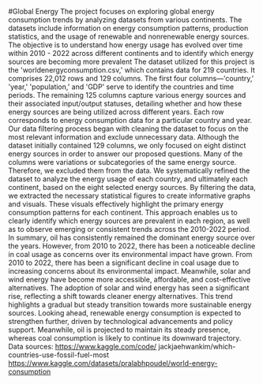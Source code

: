 #Global Energy
The project focuses on exploring global energy consumption trends by analyzing datasets from various continents. The datasets include information on energy consumption patterns, production statistics, and the usage of renewable and nonrenewable energy sources. The objective is to understand how energy usage has evolved over time within 2010 - 2022  across different continents and to identify which energy sources are becoming more prevalent
The dataset utilized for this project is the 'worldenergyconsumption.csv,' which contains data for 219 countries. It comprises 22,012 rows and 129 columns. The first four columns—'country,' 'year,' 'population,' and 'GDP’ serve to identify the countries and time periods. The remaining 125 columns capture various energy sources and their associated input/output statuses, detailing whether and how these energy sources are being utilized across different years. Each row corresponds to energy consumption data for a particular country and year. Our data filtering process began with cleaning the dataset to focus on the most relevant information and exclude unnecessary data. Although the dataset initially contained 129 columns, we only focused on eight distinct energy sources in order to answer our proposed questions. Many of the columns were variations or subcategories of the same energy source. Therefore, we excluded them from the data.
We systematically refined the dataset to analyze the energy usage of each country, and ultimately each continent, based on the eight selected energy sources. By filtering the data, we extracted the necessary statistical figures to create informative graphs and visuals. These visuals effectively highlight the primary energy consumption patterns for each continent. This approach enables us to clearly identify which energy sources are prevalent in each region, as well as to observe emerging or consistent trends across the 2010-2022 period.
In summary, oil has consistently remained the dominant energy source over the years. However, from 2010 to 2022, there has been a noticeable decline in coal usage as concerns over its environmental impact have grown. From 2010 to 2022, there has been a significant decline in coal usage due to increasing concerns about its environmental impact. Meanwhile, solar and wind energy have become more accessible, affordable, and cost-effective alternatives.
The adoption of solar and wind energy has seen a significant rise, reflecting a shift towards cleaner energy alternatives. This trend highlights a gradual but steady transition towards more sustainable energy sources. Looking ahead, renewable energy consumption is expected to strengthen further, driven by technological advancements and policy support. Meanwhile, oil is projected to maintain its steady presence, whereas coal consumption is likely to continue its downward trajectory.
Data sources:
https://www.kaggle.com/code/ jackjaehwankim/which- countries-use-fossil-fuel-most 
https://www.kaggle.com/datasets/pralabhpoudel/world-energy-consumption
